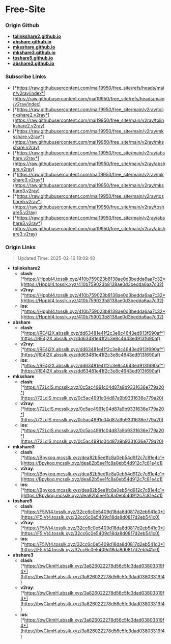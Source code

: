 # Free-Site

### Origin Github

- [**tolinkshare2.github.io**](https://github.com/tolinkshare2/tolinkshare2.github.io)
- [**abshare.github.io**](https://github.com/abshare/abshare.github.io)
- [**mksshare.github.io**](https://github.com/mksshare/mksshare.github.io)
- [**mkshare3.github.io**](https://github.com/mkshare3/mkshare3.github.io)
- [**toshare5.github.io**](https://github.com/toshare5/toshare5.github.io)
- [**abshare3.github.io**](https://github.com/abshare3/abshare3.github.io)

### Subscribe Links

- [*https://raw.githubusercontent.com/mai19950/free_site/refs/heads/main/v2ray/index*](https://raw.githubusercontent.com/mai19950/free_site/refs/heads/main/v2ray/index)
- [*https://raw.githubusercontent.com/mai19950/free_site/main/v2ray/tolinkshare2.v2ray*](https://raw.githubusercontent.com/mai19950/free_site/main/v2ray/tolinkshare2.v2ray)
- [*https://raw.githubusercontent.com/mai19950/free_site/main/v2ray/mksshare.v2ray*](https://raw.githubusercontent.com/mai19950/free_site/main/v2ray/mksshare.v2ray)
- [*https://raw.githubusercontent.com/mai19950/free_site/main/v2ray/abshare.v2ray*](https://raw.githubusercontent.com/mai19950/free_site/main/v2ray/abshare.v2ray)
- [*https://raw.githubusercontent.com/mai19950/free_site/main/v2ray/mkshare3.v2ray*](https://raw.githubusercontent.com/mai19950/free_site/main/v2ray/mkshare3.v2ray)
- [*https://raw.githubusercontent.com/mai19950/free_site/main/v2ray/toshare5.v2ray*](https://raw.githubusercontent.com/mai19950/free_site/main/v2ray/toshare5.v2ray)
- [*https://raw.githubusercontent.com/mai19950/free_site/main/v2ray/abshare3.v2ray*](https://raw.githubusercontent.com/mai19950/free_site/main/v2ray/abshare3.v2ray)

### Origin Links

> Updated Time: 2025-02-16 18:09:48

- **tolinkshare2**
  - **clash**: [*https://HppbI4.tosslk.xyz/410b759023b8138ae0d3bedda6aa7c32*](https://HppbI4.tosslk.xyz/410b759023b8138ae0d3bedda6aa7c32)
  - **v2ray**: [*https://HppbI4.tosslk.xyz/410b759023b8138ae0d3bedda6aa7c32*](https://HppbI4.tosslk.xyz/410b759023b8138ae0d3bedda6aa7c32)
  - **ios**: [*https://HppbI4.tosslk.xyz/410b759023b8138ae0d3bedda6aa7c32*](https://HppbI4.tosslk.xyz/410b759023b8138ae0d3bedda6aa7c32)
- **abshare**
  - **clash**: [*https://RE4j2X.absslk.xyz/dd63481e41f2c3e8c4643ed913f690af*](https://RE4j2X.absslk.xyz/dd63481e41f2c3e8c4643ed913f690af)
  - **v2ray**: [*https://RE4j2X.absslk.xyz/dd63481e41f2c3e8c4643ed913f690af*](https://RE4j2X.absslk.xyz/dd63481e41f2c3e8c4643ed913f690af)
  - **ios**: [*https://RE4j2X.absslk.xyz/dd63481e41f2c3e8c4643ed913f690af*](https://RE4j2X.absslk.xyz/dd63481e41f2c3e8c4643ed913f690af)
- **mksshare**
  - **clash**: [*https://72LclS.mcsslk.xyz/0c5ac4991c04d87a9b9331636e779a20*](https://72LclS.mcsslk.xyz/0c5ac4991c04d87a9b9331636e779a20)
  - **v2ray**: [*https://72LclS.mcsslk.xyz/0c5ac4991c04d87a9b9331636e779a20*](https://72LclS.mcsslk.xyz/0c5ac4991c04d87a9b9331636e779a20)
  - **ios**: [*https://72LclS.mcsslk.xyz/0c5ac4991c04d87a9b9331636e779a20*](https://72LclS.mcsslk.xyz/0c5ac4991c04d87a9b9331636e779a20)
- **mkshare3**
  - **clash**: [*https://Bpykoq.mcsslk.xyz/dea82b5ee1fc8a0eb54d912c7c81e4c1*](https://Bpykoq.mcsslk.xyz/dea82b5ee1fc8a0eb54d912c7c81e4c1)
  - **v2ray**: [*https://Bpykoq.mcsslk.xyz/dea82b5ee1fc8a0eb54d912c7c81e4c1*](https://Bpykoq.mcsslk.xyz/dea82b5ee1fc8a0eb54d912c7c81e4c1)
  - **ios**: [*https://Bpykoq.mcsslk.xyz/dea82b5ee1fc8a0eb54d912c7c81e4c1*](https://Bpykoq.mcsslk.xyz/dea82b5ee1fc8a0eb54d912c7c81e4c1)
- **toshare5**
  - **clash**: [*https://F5lVt4.tosslk.xyz/32cc6c0e5409d18da8d0817d2eb541c0*](https://F5lVt4.tosslk.xyz/32cc6c0e5409d18da8d0817d2eb541c0)
  - **v2ray**: [*https://F5lVt4.tosslk.xyz/32cc6c0e5409d18da8d0817d2eb541c0*](https://F5lVt4.tosslk.xyz/32cc6c0e5409d18da8d0817d2eb541c0)
  - **ios**: [*https://F5lVt4.tosslk.xyz/32cc6c0e5409d18da8d0817d2eb541c0*](https://F5lVt4.tosslk.xyz/32cc6c0e5409d18da8d0817d2eb541c0)
- **abshare3**
  - **clash**: [*https://bwCkmH.absslk.xyz/3a826022278d56c5fc3dad03803319f4*](https://bwCkmH.absslk.xyz/3a826022278d56c5fc3dad03803319f4)
  - **v2ray**: [*https://bwCkmH.absslk.xyz/3a826022278d56c5fc3dad03803319f4*](https://bwCkmH.absslk.xyz/3a826022278d56c5fc3dad03803319f4)
  - **ios**: [*https://bwCkmH.absslk.xyz/3a826022278d56c5fc3dad03803319f4*](https://bwCkmH.absslk.xyz/3a826022278d56c5fc3dad03803319f4)
